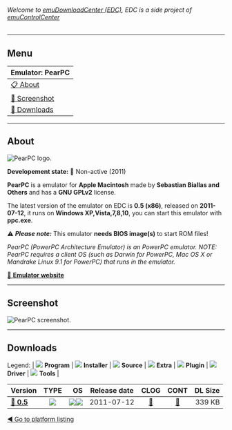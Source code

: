 ###### Welcome to [emuDownloadCenter (EDC)](https://github.com/PhoenixInteractiveNL/emuDownloadCenter/wiki/), EDC is a side project of [emuControlCenter](https://github.com/PhoenixInteractiveNL/emuControlCenter/wiki/)
***
## Menu
| **Emulator: PearPC** |
|:---------|
| [:clipboard: About](#about) |
| [:sunrise: Screenshot](#screenshot) |
| [:floppy_disk: Downloads](#downloads) |
***
## About
![](https://github.com/PhoenixInteractiveNL/emuDownloadCenter/wiki/images_emulator/pearpc_logo_200.jpg "PearPC logo.")

**Developement state:** :red_circle: Non-active (2011)

**PearPC** is a emulator for **Apple Macintosh** made by **Sebastian Biallas and Others** and has a **GNU GPLv2** license.

The latest version of the emulator on EDC is **0.5 (x86)**, released on **2011-07-12**, it runs on **Windows XP,Vista,7,8,10**, you can start this emulator with **ppc.exe**.

:warning: _**Please note:**_ This emulator **needs BIOS image(s)** to start ROM files!

_PearPC (PowerPC Architecture Emulator) is an PowerPC emulator. NOTE: PearPC requires a client OS (such as Darwin for PowerPC, Mac OS X or Mandrake Linux 9.1 for PowerPC) that runs in the emulator._

[:link: **Emulator website**](http://github.com/sebastianbiallas/pearpc)
***
## Screenshot
![](https://raw.githubusercontent.com/PhoenixInteractiveNL/emuDownloadCenter/master/hooks/pearpc/emulator_screen_01.jpg "PearPC screenshot.")
***
## Downloads
Legend:
| ![](https://raw.githubusercontent.com/wiki/PhoenixInteractiveNL/emuDownloadCenter/images_misc/icon_program_24.png) **Program** | 
![](https://raw.githubusercontent.com/wiki/PhoenixInteractiveNL/emuDownloadCenter/images_misc/icon_installer_24.png) **Installer** | 
![](https://raw.githubusercontent.com/wiki/PhoenixInteractiveNL/emuDownloadCenter/images_misc/icon_source_code_24.png) **Source** | 
![](https://raw.githubusercontent.com/wiki/PhoenixInteractiveNL/emuDownloadCenter/images_misc/icon_extra_24.png) **Extra** | 
![](https://raw.githubusercontent.com/wiki/PhoenixInteractiveNL/emuDownloadCenter/images_misc/icon_plugin_24.png) **Plugin** | 
![](https://raw.githubusercontent.com/wiki/PhoenixInteractiveNL/emuDownloadCenter/images_misc/icon_driver_24.png) **Driver** | 
![](https://raw.githubusercontent.com/wiki/PhoenixInteractiveNL/emuDownloadCenter/images_misc/icon_tools_24.png) **Tools** | 
 
| Version | TYPE | OS | Release date | CLOG | CONT | DL Size |
|:--------|:----:|---:|:------------:|:----:|:----:|--------:|
| [:floppy_disk: **0.5**](https://github.com/PhoenixInteractiveNL/edc-repo0004/raw/master/pearpc/0.5.7z) | ![](https://raw.githubusercontent.com/wiki/PhoenixInteractiveNL/emuDownloadCenter/images_misc/icon_program_24.png) | ![](https://raw.githubusercontent.com/wiki/PhoenixInteractiveNL/emuDownloadCenter/images_misc/logo_windows_24.png)![](https://raw.githubusercontent.com/wiki/PhoenixInteractiveNL/emuDownloadCenter/images_misc/icon_32-bit_24.png) | 2011-07-12 | [:page_facing_up:](https://github.com/PhoenixInteractiveNL/edc-repo0004/blob/master/pearpc/0.5_changelog.txt) | [:mag_right:](https://github.com/PhoenixInteractiveNL/edc-repo0004/blob/master/pearpc/0.5_contents.txt) | 339 KB |

[:arrow_backward: Go to platform listing](https://github.com/PhoenixInteractiveNL/emuDownloadCenter/wiki/EDC-Platform-List)
